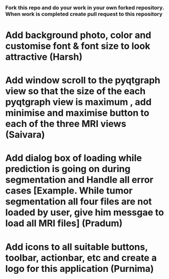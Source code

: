  ### Fork this repo and do your work in your own forked repository. When work is completed create pull request to this repository
 
 # Add background photo, color and customise font & font size to look attractive (Harsh)
 
 # Add window scroll to the pyqtgraph view so that the size of the each pyqtgraph view is maximum , add minimise and maximise button to each of the three MRI views (Saivara)
 
 # Add dialog box of loading while prediction is going on during segmentation and Handle all error cases [Example. While tumor segmentation all four files are not loaded by user, give him messgae to load all MRI files] (Pradum)
 
 # Add icons to all suitable buttons, toolbar, actionbar, etc  and create a logo for this application (Purnima)
